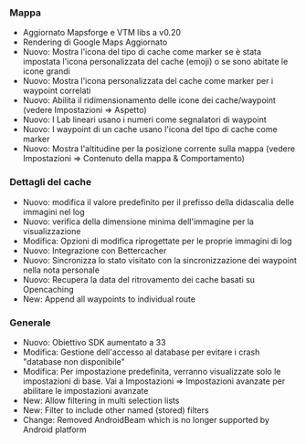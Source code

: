 ### Mappa
- Aggiornato Mapsforge e VTM libs a v0.20
- Rendering di Google Maps Aggiornato
- Nuovo: Mostra l'icona del tipo di cache come marker se è stata impostata l'icona personalizzata del cache (emoji) o se sono abitate le icone grandi
- Nuovo: Mostra l'icona personalizzata del cache come marker per i waypoint correlati
- Nuovo: Abilita il ridimensionamento delle icone dei cache/waypoint (vedere Impostazioni => Aspetto)
- Nuovo: I Lab lineari usano i numeri come segnalatori di waypoint
- Nuovo: I waypoint di un cache usano l'icona del tipo di cache come marker
- Nuovo: Mostra l'altitudine per la posizione corrente sulla mappa (vedere Impostazioni => Contenuto della mappa & Comportamento)

### Dettagli del cache
- Nuovo: modifica il valore predefinito per il prefisso della didascalia delle immagini nel log
- Nuovo: verifica della dimensione minima dell'immagine per la visualizzazione
- Modifica: Opzioni di modifica riprogettate per le proprie immagini di log
- Nuovo: Integrazione con Bettercacher
- Nuovo: Sincronizza lo stato visitato con la sincronizzazione dei waypoint nella nota personale
- Nuovo: Recupera la data del ritrovamento dei cache basati su Opencaching
- New: Append all waypoints to individual route

### Generale
- Nuovo: Obiettivo SDK aumentato a 33
- Modifica: Gestione dell'accesso al database per evitare i crash "database non disponibile"
- Modifica: Per impostazione predefinita, verranno visualizzate solo le impostazioni di base. Vai a Impostazioni => Impostazioni avanzate per abilitare le impostazioni avanzate
- New: Allow filtering in multi selection lists
- New: Filter to include other named (stored) filters
- Change: Removed AndroidBeam which is no longer supported by Android platform
